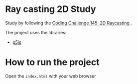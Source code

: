 # Ray casting 2D Study

Study by following the [Coding Challenge 145: 2D Raycasting ](https://www.youtube.com/watch?v=TOEi6T2mtHo).

The project uses the libraries:

- [p5js](https://p5js.org/)

# How to run the project

Open the `index.html` with your web browser

